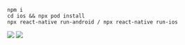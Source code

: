 ```
npm i
cd ios && npx pod install
npx react-native run-android / npx react-native run-ios
```

![](iOS.gif)
![](android.gif)
